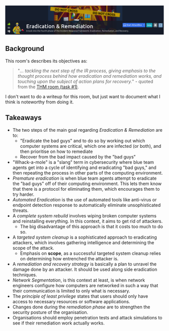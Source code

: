 
<a href="https://tryhackme.com/room/eradicationandremediation" target="_blank"><img src="./banner.png" width="700px" /></a>

## Background

This room's describes its objectives as:

> "_... tackling the next step of the IR process, giving emphasis to the thought process behind how eradication and remediation works, and touching upon the subject of action plans for recovery._" - quoted from the [THM room (task #1)](https://tryhackme.com/room/eradicationandremediation).

I don't want to do a writeup for this room, but just want to document what I think is noteworthy from doing it.

## Takeaways

* The two steps of the main goal regarding _Eradication & Remediation_ are to:
    * "Eradicate the bad guys" and to do so by working out which computer systems are critical, which one are infected (or both), and then prioritise on how to remediate 
    * Recover from the bad impact caused by the "bad guys"
* "Whack-a-mole" is a "slang" term in cybersecurity where blue team agents get into a cycle of identifying and eradicating "bad guys," and then repeating the process in other parts of the computing environment.
* _Premature eradication_ is when blue team agents attempt to eradicate the "bad guys" off of their computing environment. This lets them know that there is a protocol for eliminating them, which encourages them to try harder.
* _Automated Eradication_ is the use of automated tools like anti-virus or endpoint detection response to automatically eliminate unsophisticated threats.
* A _complete system rebuild_ involves wiping broken computer systems and reinstalling everything. In this context, it aims to get rid of attackers.
    * The big disadvantage of this approach is that it costs too much to do so. 
* A _targeted system cleanup_ is a sophisticated approach to eradicating attackers, which involves gathering intelligence and determining the scope of the attack.
    * Emphasis on __scope__, as a successful targeted system cleanup relies on determining how entrenched the attacker is.
* A _remediation and recovery strategy_ is basically a plan to unravel the damage done by an attacker. It should be used along side eradication techniques.
* _Network Segmentation_, is this context at least, is when network engineers configure how computers are networked in such a way that their communication is limited to only what is necessary.
* The _principle of least privilege_ states that users should only have access to necessary resources or software applications.
* Changes done during the _remediation phase_ are to strengthen the security posture of the organisation.
* Organisations should employ penetration tests and attack simulations to see if their remediation work actually works.

